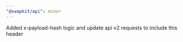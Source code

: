 ```yaml
---
"@swapkit/api": minor
---
```


Added x-payload-hash logic and update api v2 requests to include this header
